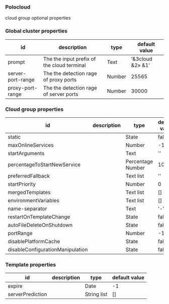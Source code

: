 ### Polocloud


cloud group optional properties 

### Global cluster properties

| id                | description                                | type   | default value    |
|-------------------|--------------------------------------------|--------|------------------|
| prompt            | The the input prefix of the cloud terminal | Text   | '&3cloud &2» &1' |
| server-port-range | The the detection rage of proxy ports      | Number | 25565            |
| proxy-port-range  | The the detection rage of server ports     | Number | 30000            |


### Cloud group properties
| id                               | description | type              | default value |
|----------------------------------|-------------|-------------------|---------------|
| static                           |             | State             | false         |
| maxOnlineServices                |             | Number            | -1            |
| startArguments                   |             | Text              | ''            |
| percentageToStartNewService      |             | Percentage Number | 100.0         |
| preferredFallback                |             | Text list         | ''            |
| startPriority                    |             | Number            | 0             |
| mergedTemplates                  |             | Text list         | []            |
| environmentVariables             |             | Text list         | []            |
| name-separator                   |             | Text              | '-'           |
| restartOnTemplateChange          |             | State             | false         |
| autoFileDeleteOnShutdown         |             | State             | false         |
| portRange                        |             | Number            | -1            |
| disablePlatformCache             |             | State             | false         |
| disableConfigurationManipulation |             | State             | false         |

### Template properties
| id               | description | type        | default value |
|------------------|-------------|-------------|---------------|
| expire           |             | Date        | -1            |
| serverPrediction |             | String list | []            |

